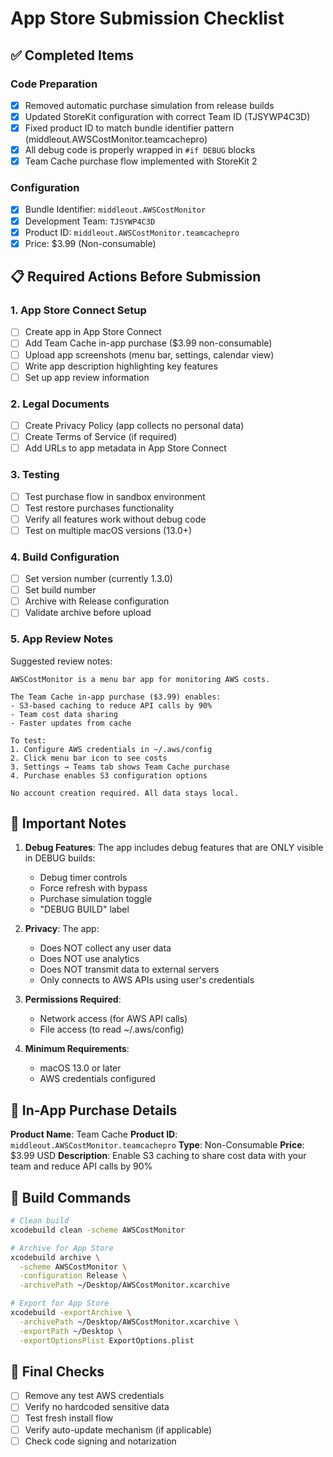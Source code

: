 # App Store Submission Checklist

## ✅ Completed Items

### Code Preparation
- [x] Removed automatic purchase simulation from release builds
- [x] Updated StoreKit configuration with correct Team ID (TJSYWP4C3D)
- [x] Fixed product ID to match bundle identifier pattern (middleout.AWSCostMonitor.teamcachepro)
- [x] All debug code is properly wrapped in `#if DEBUG` blocks
- [x] Team Cache purchase flow implemented with StoreKit 2

### Configuration
- [x] Bundle Identifier: `middleout.AWSCostMonitor`
- [x] Development Team: `TJSYWP4C3D`
- [x] Product ID: `middleout.AWSCostMonitor.teamcachepro`
- [x] Price: $3.99 (Non-consumable)

## 📋 Required Actions Before Submission

### 1. App Store Connect Setup
- [ ] Create app in App Store Connect
- [ ] Add Team Cache in-app purchase ($3.99 non-consumable)
- [ ] Upload app screenshots (menu bar, settings, calendar view)
- [ ] Write app description highlighting key features
- [ ] Set up app review information

### 2. Legal Documents
- [ ] Create Privacy Policy (app collects no personal data)
- [ ] Create Terms of Service (if required)
- [ ] Add URLs to app metadata in App Store Connect

### 3. Testing
- [ ] Test purchase flow in sandbox environment
- [ ] Test restore purchases functionality
- [ ] Verify all features work without debug code
- [ ] Test on multiple macOS versions (13.0+)

### 4. Build Configuration
- [ ] Set version number (currently 1.3.0)
- [ ] Set build number
- [ ] Archive with Release configuration
- [ ] Validate archive before upload

### 5. App Review Notes
Suggested review notes:
```
AWSCostMonitor is a menu bar app for monitoring AWS costs.

The Team Cache in-app purchase ($3.99) enables:
- S3-based caching to reduce API calls by 90%
- Team cost data sharing
- Faster updates from cache

To test:
1. Configure AWS credentials in ~/.aws/config
2. Click menu bar icon to see costs
3. Settings → Teams tab shows Team Cache purchase
4. Purchase enables S3 configuration options

No account creation required. All data stays local.
```

## 🚨 Important Notes

1. **Debug Features**: The app includes debug features that are ONLY visible in DEBUG builds:
   - Debug timer controls
   - Force refresh with bypass
   - Purchase simulation toggle
   - "DEBUG BUILD" label

2. **Privacy**: The app:
   - Does NOT collect any user data
   - Does NOT use analytics
   - Does NOT transmit data to external servers
   - Only connects to AWS APIs using user's credentials

3. **Permissions Required**:
   - Network access (for AWS API calls)
   - File access (to read ~/.aws/config)

4. **Minimum Requirements**:
   - macOS 13.0 or later
   - AWS credentials configured

## 📱 In-App Purchase Details

**Product Name**: Team Cache
**Product ID**: `middleout.AWSCostMonitor.teamcachepro`
**Type**: Non-Consumable
**Price**: $3.99 USD
**Description**: Enable S3 caching to share cost data with your team and reduce API calls by 90%

## 🔧 Build Commands

```bash
# Clean build
xcodebuild clean -scheme AWSCostMonitor

# Archive for App Store
xcodebuild archive \
  -scheme AWSCostMonitor \
  -configuration Release \
  -archivePath ~/Desktop/AWSCostMonitor.xcarchive

# Export for App Store
xcodebuild -exportArchive \
  -archivePath ~/Desktop/AWSCostMonitor.xcarchive \
  -exportPath ~/Desktop \
  -exportOptionsPlist ExportOptions.plist
```

## 📝 Final Checks

- [ ] Remove any test AWS credentials
- [ ] Verify no hardcoded sensitive data
- [ ] Test fresh install flow
- [ ] Verify auto-update mechanism (if applicable)
- [ ] Check code signing and notarization
